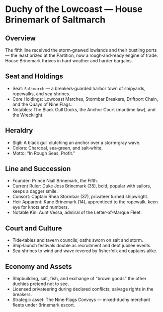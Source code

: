 # Duchy of the Lowcoast — House Brinemark of Saltmarch

## Overview
The fifth line received the storm‑gnawed lowlands and their bustling ports — the least prized at the Partition, now a rough‑and‑ready engine of trade. House Brinemark thrives in hard weather and harder bargains.

## Seat and Holdings
- Seat: `Saltmarch` — a breakers‑guarded harbor town of shipyards, ropewalks, and sea‑shrines.
- Core Holdings: Lowcoast Marches, Stormbar Breakers, Driftport Chain, and the Quays of Nine Flags.
- Notables: The Black Gull Docks, the Anchor Court (maritime law), and the Wrecklight.

## Heraldry
- Sigil: A black gull clutching an anchor over a storm‑gray wave.
- Colors: Charcoal, sea‑green, and salt‑white.
- Motto: “In Rough Seas, Profit.”

## Line and Succession
- Founder: Prince Niall Brinemark, the Fifth.
- Current Ruler: Duke Joss Brinemark (35), bold, popular with sailors, keeps a dagger smile.
- Consort: Captain Rhea Stormbar (37), privateer turned shipwright.
- Heir Apparent: Kane Brinemark (14), apprenticed to the ropewalk, keen eye for knots and numbers.
- Notable Kin: Aunt Vessa, admiral of the Letter‑of‑Marque Fleet.

## Court and Culture
- Tide‑tables and tavern councils; oaths sworn on salt and storm.
- Ship‑launch festivals double as recruitment and debt jubilee events.
- Sea‑shrines to wind and wave revered by fisherfolk and captains alike.

## Economy and Assets
- Shipbuilding, salt, fish, and exchange of “brown goods” the other duchies pretend not to see.
- Licensed privateering during declared conflicts; salvage rights in the breakers.
- Strategic asset: The Nine‑Flags Convoys — mixed‑duchy merchant fleets under Brinemark escort.

